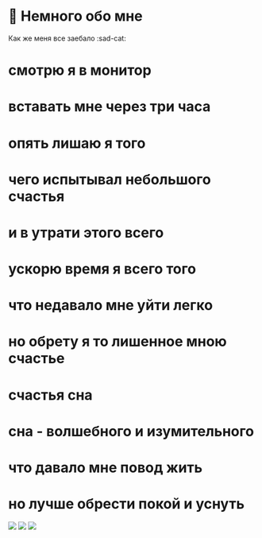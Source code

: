 #  🍛  Немного обо мне

Как же меня все заебало :sad-cat:

#  смотрю я в монитор 
#  вставать мне через три часа
#  опять лишаю я того 
#  чего испытывал небольшого счастья 
#  и в утрати этого всего 
#  ускорю время я всего того
#  что недавало мне уйти легко 
#  но обрету я то лишенное мною счастье 
#  счастья сна
#  сна - волшебного и изумительного 
#  что давало мне повод жить 
#  но лучше обрести покой и уснуть

<img src="![image](https://user-images.githubusercontent.com/57398239/120382310-1319e500-c356-11eb-9639-30c3a71dc2a8.png)">
<img src="![image](https://user-images.githubusercontent.com/57398239/120382467-4197c000-c356-11eb-9287-ea4d12eb4552.png)">
<img src="![image](https://user-images.githubusercontent.com/57398239/120382504-4ceaeb80-c356-11eb-846b-98e2dc9a6c3f.png)">
